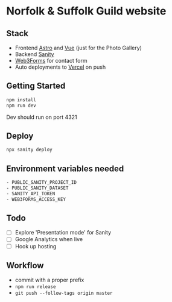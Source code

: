 # Norfolk & Suffolk Guild website

## Stack
- Frontend [Astro](https://astro.build/) and [Vue](https://vuejs.org/) (just for the Photo Gallery)
- Backend [Sanity](https://www.sanity.io/)
- [Web3Forms](https://web3forms.com/) for contact form
- Auto deployments to [Vercel](https://vercel.com/) on push

## Getting Started

```bash
npm install
npm run dev
```

Dev should run on port 4321


## Deploy

```bash
npx sanity deploy
```

## Environment variables needed

```bash
- PUBLIC_SANITY_PROJECT_ID
- PUBLIC_SANITY_DATASET
- SANITY_API_TOKEN
- WEB3FORMS_ACCESS_KEY
```

## Todo
- [ ] Explore 'Presentation mode' for Sanity
- [ ] Google Analytics when live
- [ ] Hook up hosting

## Workflow
- commit with a proper prefix
- `npm run release`
- `git push --follow-tags origin master`

<!-- npx standard-version --dry-run -->
<!-- npm run release -- --release-as minor -->